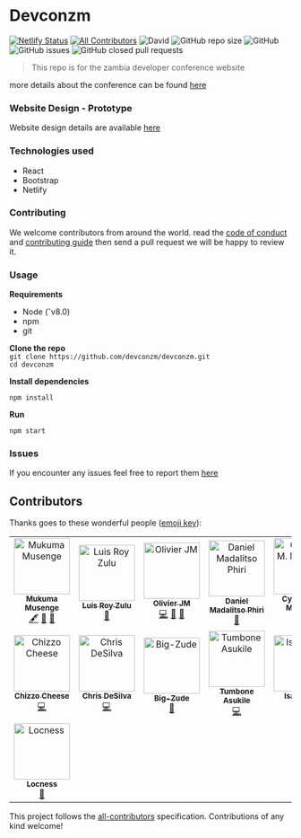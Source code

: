 # Devconzm
[![Netlify Status](https://api.netlify.com/api/v1/badges/5086ccf6-48d9-47ba-b0b8-7b448219399a/deploy-status)](https://app.netlify.com/sites/devconzm/deploys)
[![All Contributors](https://img.shields.io/badge/all_contributors-15-orange.svg?style=flat-square)](#contributors)
![David](https://img.shields.io/david/dev/devconzm/devconzm.svg?style=flat-square)
![GitHub repo size](https://img.shields.io/github/repo-size/devconzm/devconzm.svg?style=flat-square)
![GitHub](https://img.shields.io/github/license/devconzm/devconzm.svg?style=flat-square)
![GitHub issues](https://img.shields.io/github/issues-raw/devconzm/devconzm.svg?style=flat-square)
![GitHub closed pull requests](https://img.shields.io/github/issues-pr-closed-raw/devconzm/devconzm.svg?style=flat-square)

> This repo is for the zambia developer conference website

more details about the conference can be found [here](http://devcon.co.zm)

### Website Design - Prototype

Website design details are available [here](https://drive.google.com/drive/folders/1-edCcmkQPXrmgG1VfFAxXawgZXFwYpjE?usp=sharing)

### Technologies used

- React
- Bootstrap
- Netlify

### Contributing

We welcome contributors from around the world.
read the [code of conduct](https://github.com/devconzm/devconzm/blob/master/CODE_OF_CONDUCT.md) and [contributing guide](https://github.com/devconzm/devconzm/blob/master/CONTRIBUTING.md) then send a pull request we will be happy to review it.

### Usage

**Requirements**

- Node (ˆv8.0)
- npm
- git

**Clone the repo**  
`git clone https://github.com/devconzm/devconzm.git`  
`cd devconzm`

**Install dependencies**

`npm install`

**Run**

`npm start`

### Issues

If you encounter any issues feel free to report them [here](https://github.com/devconzm/devconzm/issues)

## Contributors

Thanks goes to these wonderful people ([emoji key](https://allcontributors.org/docs/en/emoji-key)):

<!-- ALL-CONTRIBUTORS-LIST:START - Do not remove or modify this section -->
<!-- prettier-ignore -->
<table><tr><td align="center"><a href="http://www.agorainnovatus.com"><img src="https://avatars0.githubusercontent.com/u/12296763?v=4" width="100px;" alt="Mukuma Musenge"/><br /><sub><b>Mukuma Musenge</b></sub></a><br /><a href="#content-k9uma" title="Content">🖋</a> <a href="https://github.com/devconzm/devconzm/commits?author=k9uma" title="Documentation">📖</a> <a href="#ideas-k9uma" title="Ideas, Planning, & Feedback">🤔</a></td><td align="center"><a href="http://www.linkedin.com/in/luis-zulu-b7b49bb8"><img src="https://avatars1.githubusercontent.com/u/34923214?v=4" width="100px;" alt="Luis Roy Zulu"/><br /><sub><b>Luis Roy Zulu</b></sub></a><br /><a href="https://github.com/devconzm/devconzm/commits?author=LuisRoyZulu06" title="Documentation">📖</a></td><td align="center"><a href="https://pastsix.netlify.com/"><img src="https://avatars1.githubusercontent.com/u/11255454?v=4" width="100px;" alt="Olivier JM"/><br /><sub><b>Olivier JM</b></sub></a><br /><a href="https://github.com/devconzm/devconzm/commits?author=OlivierJM" title="Code">💻</a> <a href="https://github.com/devconzm/devconzm/commits?author=OlivierJM" title="Documentation">📖</a> <a href="#ideas-OlivierJM" title="Ideas, Planning, & Feedback">🤔</a></td><td align="center"><a href="https://malgamves.dev"><img src="https://avatars1.githubusercontent.com/u/25641936?v=4" width="100px;" alt="Daniel Madalitso Phiri"/><br /><sub><b>Daniel Madalitso Phiri</b></sub></a><br /><a href="#ideas-malgamves" title="Ideas, Planning, & Feedback">🤔</a></td><td align="center"><a href="https://github.com/Mulency"><img src="https://avatars2.githubusercontent.com/u/23038552?v=4" width="100px;" alt="Cynthia M. Mulenga"/><br /><sub><b>Cynthia M. Mulenga</b></sub></a><br /><a href="#eventOrganizing-Mulency" title="Event Organizing">📋</a></td><td align="center"><a href="http://www.twitter.com/mbuyu_"><img src="https://avatars1.githubusercontent.com/u/16419710?v=4" width="100px;" alt="Mbuyu  Makayi"/><br /><sub><b>Mbuyu  Makayi</b></sub></a><br /><a href="#eventOrganizing-makayi" title="Event Organizing">📋</a></td><td align="center"><a href="http://www.twitter.com/djtwenty6"><img src="https://avatars2.githubusercontent.com/u/32264045?v=4" width="100px;" alt="John Allan Zgambo Jr"/><br /><sub><b>John Allan Zgambo Jr</b></sub></a><br /><a href="#ideas-djtwenty6" title="Ideas, Planning, & Feedback">🤔</a></td></tr><tr><td align="center"><a href="http://oneziko.com"><img src="https://avatars0.githubusercontent.com/u/17289498?v=4" width="100px;" alt="Chizzo Cheese"/><br /><sub><b>Chizzo Cheese</b></sub></a><br /><a href="https://github.com/devconzm/devconzm/commits?author=Chizzoz" title="Code">💻</a></td><td align="center"><a href="http://desilvadev.com"><img src="https://avatars0.githubusercontent.com/u/35354955?v=4" width="100px;" alt="Chris DeSilva"/><br /><sub><b>Chris DeSilva</b></sub></a><br /><a href="https://github.com/devconzm/devconzm/commits?author=chrisdesilva" title="Code">💻</a></td><td align="center"><a href="https://github.com/Big-Zude"><img src="https://avatars0.githubusercontent.com/u/40924941?v=4" width="100px;" alt="Big-Zude"/><br /><sub><b>Big-Zude</b></sub></a><br /><a href="https://github.com/devconzm/devconzm/commits?author=Big-Zude" title="Documentation">📖</a></td><td align="center"><a href="http://tumbone.co.za"><img src="https://avatars3.githubusercontent.com/u/9964968?v=4" width="100px;" alt="Tumbone Asukile"/><br /><sub><b>Tumbone Asukile</b></sub></a><br /><a href="https://github.com/devconzm/devconzm/commits?author=tumbone" title="Code">💻</a></td><td align="center"><a href="https://ikayz.github.io/"><img src="https://avatars1.githubusercontent.com/u/31007212?v=4" width="100px;" alt="Isaac Miti"/><br /><sub><b>Isaac Miti</b></sub></a><br /><a href="https://github.com/devconzm/devconzm/commits?author=ikayz" title="Code">💻</a></td><td align="center"><a href="https://github.com/AbednegoTM"><img src="https://avatars0.githubusercontent.com/u/10270151?v=4" width="100px;" alt="Abednego Mwanza"/><br /><sub><b>Abednego Mwanza</b></sub></a><br /><a href="https://github.com/devconzm/devconzm/commits?author=AbednegoTM" title="Code">💻</a></td><td align="center"><a href="https://github.com/WillzMu"><img src="https://avatars3.githubusercontent.com/u/16624002?v=4" width="100px;" alt="Wilfred"/><br /><sub><b>Wilfred</b></sub></a><br /><a href="#ideas-WillzMu" title="Ideas, Planning, & Feedback">🤔</a></td></tr><tr><td align="center"><a href="http://locnesssite.wordpress.com"><img src="https://avatars1.githubusercontent.com/u/37651007?v=4" width="100px;" alt="Locness"/><br /><sub><b>Locness</b></sub></a><br /><a href="https://github.com/devconzm/devconzm/issues?q=author%3Alocness3" title="Bug reports">🐛</a></td></tr></table>

<!-- ALL-CONTRIBUTORS-LIST:END -->

This project follows the [all-contributors](https://github.com/all-contributors/all-contributors) specification. Contributions of any kind welcome!
